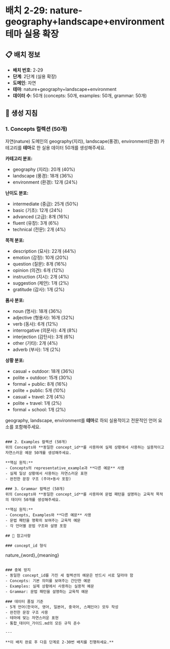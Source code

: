 # 배치 2-29: nature-geography+landscape+environment 테마 실용 확장

## 📋 배치 정보
- **배치 번호**: 2-29
- **단계**: 2단계 (실용 확장)
- **도메인**: 자연
- **테마**: nature+geography+landscape+environment
- **데이터 수**: 50개 (concepts: 50개, examples: 50개, grammar: 50개)

## 🎯 생성 지침

### 1. Concepts 컬렉션 (50개)
자연(nature) 도메인의 geography(지리), landscape(풍경), environment(환경) 카테고리를 **테마**로 한 실용 데이터 50개를 생성해주세요.

**카테고리 분포:**
- geography (지리): 20개 (40%)
- landscape (풍경): 18개 (36%)
- environment (환경): 12개 (24%)

**난이도 분포:**
- intermediate (중급): 25개 (50%)
- basic (기초): 12개 (24%)
- advanced (고급): 8개 (16%)
- fluent (유창): 3개 (6%)
- technical (전문): 2개 (4%)

**목적 분포:**
- description (묘사): 22개 (44%)
- emotion (감정): 10개 (20%)
- question (질문): 8개 (16%)
- opinion (의견): 6개 (12%)
- instruction (지시): 2개 (4%)
- suggestion (제안): 1개 (2%)
- gratitude (감사): 1개 (2%)

**품사 분포:**
- noun (명사): 18개 (36%)
- adjective (형용사): 16개 (32%)
- verb (동사): 6개 (12%)
- interrogative (의문사): 4개 (8%)
- interjection (감탄사): 3개 (6%)
- other (기타): 2개 (4%)
- adverb (부사): 1개 (2%)

**상황 분포:**
- casual + outdoor: 18개 (36%)
- polite + outdoor: 15개 (30%)
- formal + public: 8개 (16%)
- polite + public: 5개 (10%)
- casual + travel: 2개 (4%)
- polite + travel: 1개 (2%)
- formal + school: 1개 (2%)

geography, landscape, environment를 **테마**로 하되 실용적이고 전문적인 언어 요소를 포함해주세요.

```

### 2. Examples 컬렉션 (50개)
위의 Concepts와 **동일한 concept_id**를 사용하여 실제 상황에서 사용하는 실용적이고 자연스러운 예문 50개를 생성해주세요.

**핵심 원칙:**
- Concepts의 representative_example과 **다른 예문** 사용
- 실제 일상 상황에서 사용하는 자연스러운 표현
- 완전한 문장 구조 (주어+동사 포함)

### 3. Grammar 컬렉션 (50개)
위의 Concepts와 **동일한 concept_id**를 사용하여 문법 패턴을 설명하는 교육적 목적의 데이터 50개를 생성해주세요.

**핵심 원칙:**
- Concepts, Examples와 **다른 예문** 사용
- 문법 패턴을 명확히 보여주는 교육적 예문
- 각 언어별 문법 구조와 설명 포함

## 📝 참고사항

### concept_id 형식
```
nature_{word}_{meaning}
```

### 중복 방지
- 동일한 concept_id를 가진 세 컬렉션의 예문은 반드시 서로 달라야 함
- Concepts: 기본 의미를 보여주는 간단한 예문
- Examples: 실제 상황에서 사용하는 실용적 예문  
- Grammar: 문법 패턴을 설명하는 교육적 예문

### 데이터 품질 기준
- 5개 언어(한국어, 영어, 일본어, 중국어, 스페인어) 모두 작성
- 완전한 문장 구조 사용
- 테마에 맞는 자연스러운 표현
- 통합_데이터_가이드.md의 모든 규칙 준수

---

**이 배치 완료 후 다음 단계로 2-30번 배치를 진행하세요.**